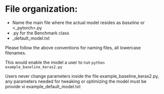 # File organization:
- Name the main file where the actual model resides as <model>_baseline_<keras2> or <_pytorch>.py
- <model>.py for the Benchmark class
- <model>_default_model.txt

Please follow the above conventions for naming files, all lowercase filenames.

This would enable the model a user to run `python example_baseline_keras2.py`

Users never change parameters inside the file example_baseline_keras2.py, any parameters needed for tweaking or optimizing the model
must be provide vi example_default_model.txt